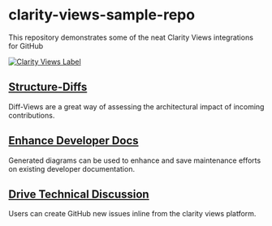 # clarity-views-sample-repo
This repository demonstrates some of the neat Clarity Views integrations for GitHub

[![Clarity Views Label](https://clarityviews.io/badge)](https://clarityviews.io/github/kool-beard-94/clarity-views-sample-repo?branch=master)

## [Structure-Diffs](https://github.com/kool-beard-94/clarity-views-sample-repo/pull/4)
Diff-Views are a great way of assessing the architectural impact of incoming contributions. 

## [Enhance Developer Docs](https://github.com/kool-beard-94/clarity-views-sample-repo/wiki/Enhance-Developer-Docs!)
Generated diagrams can be used to enhance and save maintenance efforts on existing developer documentation.

## [Drive Technical Discussion](https://github.com/kool-beard-94/clarity-views-sample-repo/issues/2)
Users can create GitHub new issues inline from the clarity views platform.
